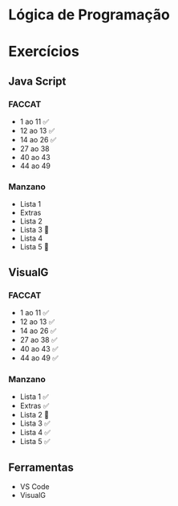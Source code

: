  # Lógica de Programação 

# Exercícios

## Java Script

### FACCAT
- 1 ao 11 :white_check_mark:
- 12 ao 13 :white_check_mark:
- 14 ao 26 :white_check_mark:
- 27 ao 38
- 40 ao 43
- 44 ao 49 
 ### Manzano
- Lista 1
- Extras
- Lista 2
- Lista 3 :construction:
- Lista 4 
- Lista 5 :construction:


## VisualG

 ### FACCAT
- 1 ao 11  :white_check_mark:
- 12 ao 13 :white_check_mark:
- 14 ao 26 :white_check_mark:
- 27 ao 38 :white_check_mark:
- 40 ao 43 :white_check_mark:
- 44 ao 49 :white_check_mark:
 ### Manzano
- Lista 1 :white_check_mark:
- Extras :white_check_mark:
- Lista 2 :construction:
- Lista 3 :white_check_mark:
- Lista 4 :white_check_mark:
- Lista 5 :white_check_mark:

## Ferramentas
- VS Code
- VisualG
